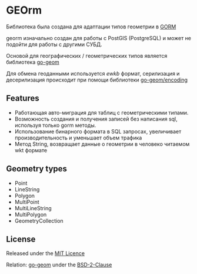 # GEOrm

Библиотека была создана для адаптации типов геометрии в [GORM](https://github.com/go-gorm/gorm)

georm изначально создан для работы с PostGIS (PostgreSQL) и может не подойти для работы с другими СУБД.

Основой для географических / геометрических типов является библиотека [go-geom](https://github.com/twpayne/go-geom)

Для обмена геоданными используется *ewkb* формат, серилизация и десерилизация происходит при помощи библиотеки [go-geom/encoding](https://github.com/twpayne/go-geom/tree/master/encoding)

## Features
- Работающая авто-миграция для таблиц с геометрическими типами.
- Возможность создания и получения записей без написания sql, используя только gorm методы.
- Использование бинарного формата в SQL запросах, увеличивает производительность и уменьшает объем трафика
- Метод String, возвращает данные о геометрии в человеко читаемом wkt формате

## Geometry types

- Point
- LineString
- Polygon
- MultiPoint
- MultiLineString
- MultiPolygon
- GeometryCollection

## License

Released under the [MIT Licence](./LICENSE)

Relation: [go-geom](https://github.com/twpayne/go-geom) under the [BSD-2-Clause](https://github.com/twpayne/go-geom/blob/master/LICENSE)
